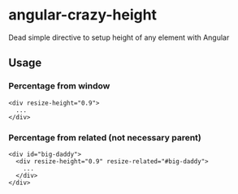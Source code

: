 # angular-crazy-height
Dead simple directive to setup height of any element with Angular

## Usage

### Percentage from window
```
<div resize-height="0.9">
  ...
</div>
```

### Percentage from related (not necessary parent)
```
<div id="big-daddy">
  <div resize-height="0.9" resize-related="#big-daddy">
    ...
  </div>
</div>
```